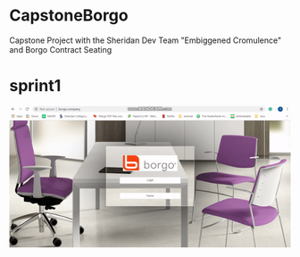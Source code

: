 # CapstoneBorgo
Capstone Project with the Sheridan Dev Team "Embiggened Cromulence" and Borgo Contract Seating


# sprint1
![](sprint1.gif)

